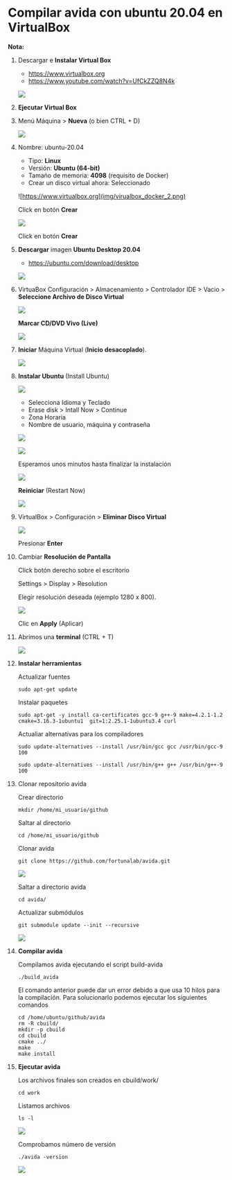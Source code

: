 # Compilar avida con ubuntu 20.04 en VirtualBox

**Nota:** 

1. Descargar e **Instalar Virtual Box**

    - https://www.virtualbox.org
    - https://www.youtube.com/watch?v=UfCkZZQ8N4k

    ![](img/virualbox_docker_0.png)

1. **Ejecutar Virtual Box**
    
1. Menú Máquina > **Nueva** (o bien CTRL + D)

   ![](img/virualbox_docker_1.png)

1. Nombre: ubuntu-20.04

   - Tipo: **Linux**
   - Versión: **Ubuntu (64-bit)**
   - Tamaño de memoria: **4098** (requisito de Docker)
   - Crear un disco virtual ahora: Seleccionado

   ![https://www.virtualbox.org](img/virualbox_docker_2.png)
   
   Click en botón **Crear**
   
   ![](img/virualbox_docker_3.png)
   
   Click en botón **Crear**
   
   
1. **Descargar** imagen **Ubuntu Desktop 20.04**

   - https://ubuntu.com/download/desktop
   
   ![](img/virualbox_docker_5.png)

   
1. VirtuaBox
   Configuración > Almacenamiento > Controlador IDE > Vacio >
   **Seleccione Archivo de Disco Virtual**
   
   ![](img/virualbox_docker_6.png)
   
   **Marcar CD/DVD Vivo (Live)**
   
   ![](img/virualbox_docker_8.png)
   
   
1. **Iniciar** Máquina Virtual (**Inicio desacoplado**).

   ![](img/virualbox_docker_9.png)

1. **Instalar Ubuntu** (Install Ubuntu)

   ![](img/virualbox_docker_10.png)

   - Selecciona Idioma y Teclado
   - Erase disk > Intall Now > Continue
   - Zona Horaria
   - Nombre de usuario, máquina y contraseña
   
   ![](img/virualbox_docker_11.png)
   
   ![](img/virualbox_docker_12.png)
   
   Esperamos unos minutos hasta finalizar la instalación
      
   ![](img/virualbox_docker_13.png)
   
   **Reiniciar** (Restart Now)
   
   ![](img/virualbox_docker_14.png)
   
1. VirtualBox > Configuración > **Eliminar Disco Virtual**

   ![](img/virualbox_docker_15.png)
   
   Presionar **Enter**
   
1. Cambiar **Resolución de Pantalla**

   Click botón derecho sobre el escritorio
   
   Settings > Display > Resolution
   
   Elegir resolución deseada (ejemplo 1280 x 800).
   
   ![](img/virualbox_docker_16.png)
   
   Clic en **Apply** (Aplicar)

1. Abrimos una **terminal** (CTRL + T)


   ![](img/virualbox_docker_17.png)
   
   
1. **Instalar herramientas**

    Actualizar fuentes

    ```
    sudo apt-get update
    ```
    
    Instalar paquetes
    
    ```
    sudo apt-get -y install ca-certificates gcc-9 g++-9 make=4.2.1-1.2 cmake=3.16.3-1ubuntu1  git=1:2.25.1-1ubuntu3.4 curl
    ```
    
    Actualiar alternativas para los compiladores
        
    ```
    sudo update-alternatives --install /usr/bin/gcc gcc /usr/bin/gcc-9 100 
    ```
    
    ```
    sudo update-alternatives --install /usr/bin/g++ g++ /usr/bin/g++-9 100 
    ```
    
1.  Clonar repositorio avida

    Crear directorio
    
    ```
    mkdir /home/mi_usuario/github
    ```

    Saltar al directorio
    
    ```
    cd /home/mi_usuario/github
    ```
    
    Clonar avida
    
    ```
    git clone https://github.com/fortunalab/avida.git
    ```
    
    ![](img/virualbox_docker_18.png)
    
    Saltar a directorio avida
    
    ```
    cd avida/
    ```
    
    Actualizar submódulos
    
    ```
    git submodule update --init --recursive
    ```
    
    ![](img/virualbox_docker_19.png)
    
1.  **Compilar avida**

    Compilamos avida ejecutando el script build-avida
    
    ```
    ./build_avida
    ```
    
    El comando anterior puede dar un error debido a que usa 10 hilos para la compilación.
    Para solucionarlo podemos ejecutar los siguientes comandos
    
    ```
    cd /home/ubuntu/github/avida
    rm -R cbuild/
    mkdir -p cbuild
    cd cbuild
    cmake ../
    make
    make install
    ```
    
    
1.  **Ejecutar avida**

    Los archivos finales son creados en cbuild/work/
    
    ```
    cd work
    ```
    
    Listamos archivos
    
    ```
    ls -l
    ```
    
    ![](img/virualbox_docker_20.png)
    
    
    Comprobamos número de versión
    
    ```
    ./avida -version
    ```    
    
    ![](img/virualbox_docker_21.png)
    
